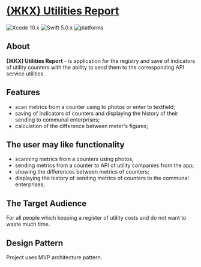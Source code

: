 # **[(ЖКХ) Utilities Report](https://github.com/devVadimAlbul/UtilitiesReport)**

 ![Xcode 10.x](https://img.shields.io/badge/xcode-10.x-yellowgreen.svg?style=for-the-badge&logo=xcode) ![Swift 5.0.x](https://img.shields.io/badge/swift-5.0.x-green.svg?colorB=green&style=for-the-badge&logo=swift) ![platforms](https://img.shields.io/badge/platforms-iOS-lightgrey.svg?colorB=green&style=for-the-badge&logo=apple)

## About
 **(ЖКХ) Utilities Report** - is application for the registry and save of indicators of utility counters with the ability to send them to the corresponding API service utilities.

## Features
* scan metrics from a counter using to photos or enter to textfield;
* saving of indicators of counters and displaying the history of their sending to communal enterprises;
* calculation of the difference between meter's figures;

## The user may like functionality
* scanning metrics from a counters using photos;
* sending metrics from a counter to API of utility companies from the app;
* showing the differences between metrics of counters;
* displaying the history of sending metrics of counters to the communal enterprises;


## The Target Audience
For all people which keeping a register of utility costs and do not want to waste much time.

## Design Pattern
Project uses MVP architecture pattern.
